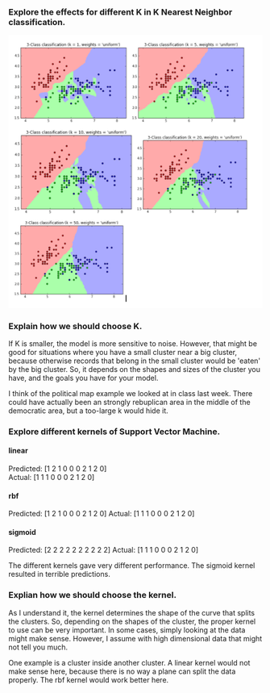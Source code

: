 ### Explore the effects for different K in K Nearest Neighbor classification.

![Screenshots](https://github.com/Nikhila-B/FSS17_Group_L/blob/master/workshop/kebrey_changingk.png)

### Explain how we should choose K.

If K is smaller, the model is more sensitive to noise. However, that might be good for situations where you have a small cluster near a big cluster, because otherwise records that belong in the small cluster would be 'eaten' by the big cluster. So, it depends on the shapes and sizes of the cluster you have, and the goals you have for your model. 

I think of the political map example we looked at in class last week. There could have actually been an strongly rebuplican area in the middle of the democratic area, but a too-large k would hide it.


### Explore different kernels of Support Vector Machine.

#### linear  
Predicted: [1 2 1 0 0 0 2 1 2 0]  
Actual:    [1 1 1 0 0 0 2 1 2 0]  

#### rbf
Predicted: [1 2 1 0 0 0 2 1 2 0]
Actual:    [1 1 1 0 0 0 2 1 2 0]

#### sigmoid
Predicted: [2 2 2 2 2 2 2 2 2 2]
Actual:    [1 1 1 0 0 0 2 1 2 0]

The different kernels gave very different performance. The sigmoid kernel resulted in terrible predictions.

### Explian how we should choose the kernel.

As I understand it, the kernel determines the shape of the curve that splits the clusters. So, depending on the shapes of the cluster, the proper kernel to use can be very important. In some cases, simply looking at the data might make sense. However, I assume with high dimensional data that might not tell you much.

One example is a cluster inside another cluster. A linear kernel would not make sense here, because there is no way a plane can split the data properly. The rbf kernel would work better here.
